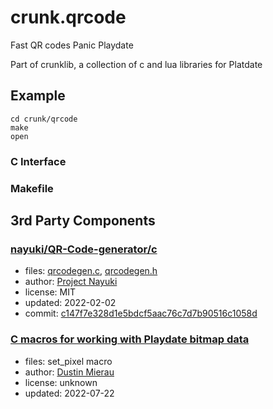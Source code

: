 # crunk.qrcode

Fast QR codes Panic Playdate

Part of crunklib, a collection of c and lua libraries for Platdate

## Example

```
cd crunk/qrcode
make
open
```

### C Interface



### Makefile

## 3rd Party Components

### [nayuki/QR-Code-generator/c](https://github.com/nayuki/QR-Code-generator/tree/master/c)
- files: [qrcodegen.c](qrcodegen.c), [qrcodegen.h](qrcodegen.h)
- author: [Project Nayuki](https://github.com/nayuki)
- license: MIT
- updated: 2022-02-02
- commit: [c147f7e328d1e5bdcf5aac76c7d7b90516c1058d](https://github.com/nayuki/QR-Code-generator/tree/c147f7e328d1e5bdcf5aac76c7d7b90516c1058d)

### [C macros for working with Playdate bitmap data](https://devforum.play.date/t/c-macros-for-working-with-playdate-bitmap-data/7706)
- files: set_pixel macro
- author: [Dustin Mierau](https://github.com/mierau)
- license: unknown
- updated: 2022-07-22
